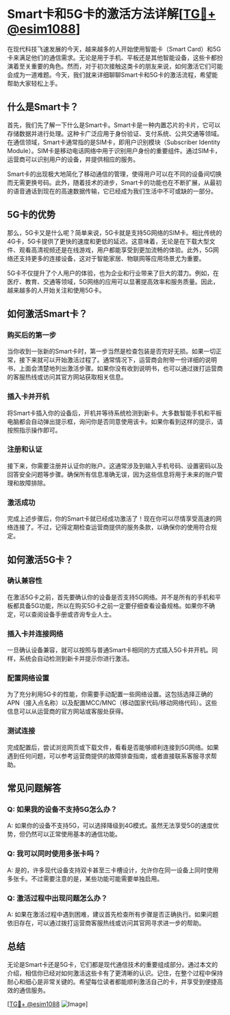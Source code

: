 # Smart卡和5G卡的激活方法详解[[TG💪+ @esim1088](https://t.me/s/esim1088)]

在现代科技飞速发展的今天，越来越多的人开始使用智能卡（Smart Card）和5G卡来满足他们的通信需求。无论是用于手机、平板还是其他智能设备，这些卡都扮演着至关重要的角色。然而，对于初次接触这类卡的朋友来说，如何激活它们可能会成为一道难题。今天，我们就来详细聊聊Smart卡和5G卡的激活流程，希望能帮助大家轻松上手。

## 什么是Smart卡？

首先，我们先了解一下什么是Smart卡。Smart卡是一种内置芯片的卡片，它可以存储数据并进行处理。这种卡广泛应用于身份验证、支付系统、公共交通等领域。在通信领域，Smart卡通常指的是SIM卡，即用户识别模块（Subscriber Identity Module）。SIM卡是移动电话网络中用于识别用户身份的重要组件。通过SIM卡，运营商可以识别用户的设备，并提供相应的服务。

Smart卡的出现极大地简化了移动通信的管理，使得用户可以在不同的设备间切换而无需更换号码。此外，随着技术的进步，Smart卡的功能也在不断扩展，从最初的语音通话到现在的高速数据传输，它已经成为我们生活中不可或缺的一部分。

## 5G卡的优势

那么，5G卡又是什么呢？简单来说，5G卡就是支持5G网络的SIM卡。相比传统的4G卡，5G卡提供了更快的速度和更低的延迟。这意味着，无论是在下载大型文件、观看高清视频还是在线游戏，用户都能享受到更加流畅的体验。此外，5G网络还支持更多的连接设备，这对于智能家居、物联网等应用场景尤为重要。

5G卡不仅提升了个人用户的体验，也为企业和行业带来了巨大的潜力。例如，在医疗、教育、交通等领域，5G网络的应用可以显著提高效率和服务质量。因此，越来越多的人开始关注和使用5G卡。

## 如何激活Smart卡？

### 购买后的第一步

当你收到一张新的Smart卡时，第一步当然是检查包装是否完好无损。如果一切正常，接下来就可以开始激活过程了。通常情况下，运营商会附带一份详细的说明书，上面会清楚地列出激活步骤。如果你没有收到说明书，也可以通过拨打运营商的客服热线或访问其官方网站获取相关信息。

### 插入卡并开机

将Smart卡插入你的设备后，开机并等待系统检测到新卡。大多数智能手机和平板电脑都会自动弹出提示框，询问你是否同意使用该卡。如果你看到这样的提示，请按照指示操作即可。

### 注册和认证

接下来，你需要注册并认证你的账户。这通常涉及到输入手机号码、设置密码以及回答安全问题等步骤。确保所有信息准确无误，因为这些信息将用于未来的账户管理和故障排除。

### 激活成功

完成上述步骤后，你的Smart卡就已经成功激活了！现在你可以尽情享受高速的网络连接了。不过，记得定期检查运营商提供的服务条款，以确保你的使用符合规定。

## 如何激活5G卡？

### 确认兼容性

在激活5G卡之前，首先要确认你的设备是否支持5G网络。并不是所有的手机和平板都具备5G功能，所以在购买5G卡之前一定要仔细查看设备规格。如果你不确定，可以查阅设备手册或咨询专业人士。

### 插入卡并连接网络

一旦确认设备兼容，就可以按照与普通Smart卡相同的方式插入5G卡并开机。同样，系统会自动检测到新卡并提示你进行激活。

### 配置网络设置

为了充分利用5G卡的性能，你需要手动配置一些网络设置。这包括选择正确的APN（接入点名称）以及配置MCC/MNC（移动国家代码/移动网络代码）。这些信息可以从运营商的官方网站或客服处获得。

### 测试连接

完成配置后，尝试浏览网页或下载文件，看看是否能够顺利连接到5G网络。如果遇到任何问题，可以参考运营商提供的故障排查指南，或者直接联系客服寻求帮助。

## 常见问题解答

### Q: 如果我的设备不支持5G怎么办？

A: 如果你的设备不支持5G，可以选择降级到4G模式。虽然无法享受5G的速度优势，但仍然可以正常使用基本的通信功能。

### Q: 我可以同时使用多张卡吗？

A: 是的，许多现代设备支持双卡甚至三卡槽设计，允许你在同一设备上同时使用多张卡。不过需要注意的是，某些功能可能需要单独启用。

### Q: 激活过程中出现问题怎么办？

A: 如果在激活过程中遇到困难，建议首先检查所有步骤是否正确执行。如果问题依旧存在，可以通过拨打运营商客服热线或访问其官网寻求进一步的帮助。

## 总结

无论是Smart卡还是5G卡，它们都是现代通信技术的重要组成部分。通过本文的介绍，相信你已经对如何激活这些卡有了更清晰的认识。记住，在整个过程中保持耐心和细心是非常关键的。希望每位读者都能顺利激活自己的卡，并享受到便捷高效的通信服务。

[[TG💪+ @esim1088](https://t.me/s/esim1088) ![Image](https://i.postimg.cc/4NQfJmqS/Snipaste-2025-05-13-00-14-12.png)]